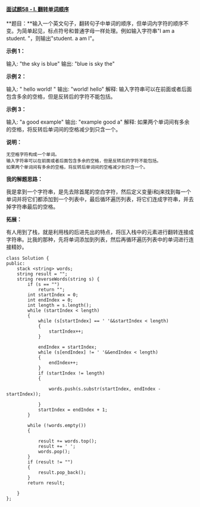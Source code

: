 #### [面试题58 - I. 翻转单词顺序](https://leetcode-cn.com/problems/fan-zhuan-dan-ci-shun-xu-lcof/)

**题目：**输入一个英文句子，翻转句子中单词的顺序，但单词内字符的顺序不变。为简单起见，标点符号和普通字母一样处理。例如输入字符串"I am a student. "，则输出"student. a am I"。

**示例 1：**

输入: "the sky is blue"
       输出: "blue is sky the"

**示例 2：**

输入: "  hello world!  "
       输出: "world! hello"
       解释: 输入字符串可以在前面或者后面包含多余的空格，但是反转后的字符不能包括。

**示例 3：**

输入: "a good   example"
       输出: "example good a"
       解释: 如果两个单词间有多余的空格，将反转后单词间的空格减少到只含一个。

**说明：**

    无空格字符构成一个单词。
    输入字符串可以在前面或者后面包含多余的空格，但是反转后的字符不能包括。
    如果两个单词间有多余的空格，将反转后单词间的空格减少到只含一个。



**我的解题思路：**

我是拿到一个字符串，是先去除首尾的空白字符，然后定义变量i和j来找到每一个单词并将它们都添加到一个列表中，最后循环遍历列表，将它们连成字符串，并去掉字符串最后的空格。

**拓展：**

有人用到了栈，就是利用栈的后进先出的特点，将压入栈中的元素进行翻转连接成字符串。比我的那种，先将单词添加到列表，然后再循环遍历列表中的单词进行连接精妙。

```
class Solution {
public:
	stack <string> words;
	string result = "";
	string reverseWords(string s) {
		if (s == "")
			return "";
		int startIndex = 0;
		int endIndex = 0;
		int length = s.length();
		while (startIndex < length)
		{
			while (s[startIndex] == ' '&&startIndex < length)
			{
				startIndex++;
			}

			endIndex = startIndex;
			while (s[endIndex] != ' '&&endIndex < length)
			{
				endIndex++;
			}
			if (startIndex != length)
			{

				words.push(s.substr(startIndex, endIndex - startIndex));

			}
			startIndex = endIndex + 1;
		}

		while (!words.empty())
		{

			result += words.top();
			result += ' ';
			words.pop();
		}
		if (result != "")
		{
			result.pop_back();
		}
		return result;

	}
};
```


